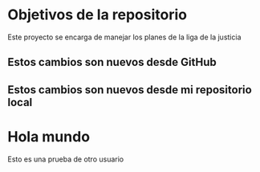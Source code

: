 # Objetivos de la repositorio

Este proyecto se encarga de manejar los planes de la liga de la justicia


## Estos cambios son nuevos desde GitHub
## Estos cambios son nuevos desde mi repositorio local

# Hola mundo
Esto es una prueba de otro usuario
